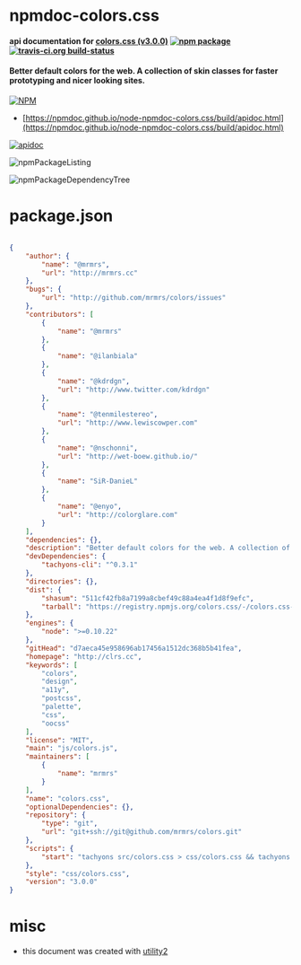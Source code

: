 # npmdoc-colors.css

#### api documentation for  [colors.css (v3.0.0)](http://clrs.cc)  [![npm package](https://img.shields.io/npm/v/npmdoc-colors.css.svg?style=flat-square)](https://www.npmjs.org/package/npmdoc-colors.css) [![travis-ci.org build-status](https://api.travis-ci.org/npmdoc/node-npmdoc-colors.css.svg)](https://travis-ci.org/npmdoc/node-npmdoc-colors.css)

#### Better default colors for the web. A collection of skin classes for faster prototyping and nicer looking sites.

[![NPM](https://nodei.co/npm/colors.css.png?downloads=true&downloadRank=true&stars=true)](https://www.npmjs.com/package/colors.css)

- [https://npmdoc.github.io/node-npmdoc-colors.css/build/apidoc.html](https://npmdoc.github.io/node-npmdoc-colors.css/build/apidoc.html)

[![apidoc](https://npmdoc.github.io/node-npmdoc-colors.css/build/screenCapture.buildCi.browser.%252Ftmp%252Fbuild%252Fapidoc.html.png)](https://npmdoc.github.io/node-npmdoc-colors.css/build/apidoc.html)

![npmPackageListing](https://npmdoc.github.io/node-npmdoc-colors.css/build/screenCapture.npmPackageListing.svg)

![npmPackageDependencyTree](https://npmdoc.github.io/node-npmdoc-colors.css/build/screenCapture.npmPackageDependencyTree.svg)



# package.json

```json

{
    "author": {
        "name": "@mrmrs",
        "url": "http://mrmrs.cc"
    },
    "bugs": {
        "url": "http://github.com/mrmrs/colors/issues"
    },
    "contributors": [
        {
            "name": "@mrmrs"
        },
        {
            "name": "@ilanbiala"
        },
        {
            "name": "@kdrdgn",
            "url": "http://www.twitter.com/kdrdgn"
        },
        {
            "name": "@tenmilestereo",
            "url": "http://www.lewiscowper.com"
        },
        {
            "name": "@nschonni",
            "url": "http://wet-boew.github.io/"
        },
        {
            "name": "SiR-DanieL"
        },
        {
            "name": "@enyo",
            "url": "http://colorglare.com"
        }
    ],
    "dependencies": {},
    "description": "Better default colors for the web. A collection of skin classes for faster prototyping and nicer looking sites.",
    "devDependencies": {
        "tachyons-cli": "^0.3.1"
    },
    "directories": {},
    "dist": {
        "shasum": "511cf42fb8a7199a8cbef49c88a4ea4f1d8f9efc",
        "tarball": "https://registry.npmjs.org/colors.css/-/colors.css-3.0.0.tgz"
    },
    "engines": {
        "node": ">=0.10.22"
    },
    "gitHead": "d7aeca45e958696ab17456a1512dc368b5b41fea",
    "homepage": "http://clrs.cc",
    "keywords": [
        "colors",
        "design",
        "a11y",
        "postcss",
        "palette",
        "css",
        "oocss"
    ],
    "license": "MIT",
    "main": "js/colors.js",
    "maintainers": [
        {
            "name": "mrmrs"
        }
    ],
    "name": "colors.css",
    "optionalDependencies": {},
    "repository": {
        "type": "git",
        "url": "git+ssh://git@github.com/mrmrs/colors.git"
    },
    "scripts": {
        "start": "tachyons src/colors.css > css/colors.css && tachyons src/colors.css --minify > css/colors.min.css && tachyons src/colors.css --generate-docs --package=../../package.json > readme.md"
    },
    "style": "css/colors.css",
    "version": "3.0.0"
}
```



# misc
- this document was created with [utility2](https://github.com/kaizhu256/node-utility2)
